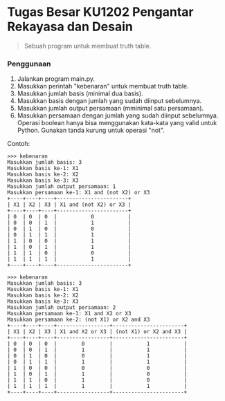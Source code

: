 # Tugas Besar KU1202 Pengantar Rekayasa dan Desain
> Sebuah program untuk membuat truth table.

### Penggunaan
1. Jalankan program main.py.
2. Masukkan perintah "kebenaran" untuk membuat truth table.
3. Masukkan jumlah basis (minimal dua basis).
4. Masukkan basis dengan jumlah yang sudah diinput sebelumnya.
5. Masukkan jumlah output persamaan (mminimal satu persamaan).
6. Masukkan persamaan dengan jumlah yang sudah diinput sebelumnya.
   Operasi boolean hanya bisa menggunakan kata-kata yang valid 
   untuk Python. Gunakan tanda kurung untuk operasi "not".
    
Contoh:  
```
>>> kebenaran  
Masukkan jumlah basis: 3  
Masukkan basis ke-1: X1  
Masukkan basis ke-2: X2  
Masukkan basis ke-3: X3  
Masukkan jumlah output persamaan: 1  
Masukkan persamaan ke-1: X1 and (not X2) or X3  
+----+----+----+-----------------------+  
| X1 | X2 | X3 | X1 and (not X2) or X3 |  
+----+----+----+-----------------------+  
| 0  | 0  | 0  |           0           |  
| 0  | 0  | 1  |           1           |  
| 0  | 1  | 0  |           0           |  
| 0  | 1  | 1  |           1           |  
| 1  | 0  | 0  |           1           |  
| 1  | 0  | 1  |           1           |  
| 1  | 1  | 0  |           0           |  
| 1  | 1  | 1  |           1           |  
+----+----+----+-----------------------+  
  
>>> kebenaran  
Masukkan jumlah basis: 3  
Masukkan basis ke-1: X1  
Masukkan basis ke-2: X2  
Masukkan basis ke-3: X3  
Masukkan jumlah output persamaan: 2  
Masukkan persamaan ke-1: X1 and X2 or X3  
Masukkan persamaan ke-2: (not X1) or X2 and X3  
+----+----+----+-----------------+-----------------------+  
| X1 | X2 | X3 | X1 and X2 or X3 | (not X1) or X2 and X3 |  
+----+----+----+-----------------+-----------------------+  
| 0  | 0  | 0  |        0        |           1           |  
| 0  | 0  | 1  |        1        |           1           |  
| 0  | 1  | 0  |        0        |           1           |  
| 0  | 1  | 1  |        1        |           1           |  
| 1  | 0  | 0  |        0        |           0           |  
| 1  | 0  | 1  |        1        |           0           |  
| 1  | 1  | 0  |        1        |           0           |  
| 1  | 1  | 1  |        1        |           1           |  
+----+----+----+-----------------+-----------------------+  
```
